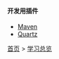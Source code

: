 #### 开发用插件

* [Maven](Maven/Maven.md)
* [Quartz](Quartz/Quartz.md)


[首页](../../README.md) > [学习总览](../../introduction/studyCatalogList.md)
